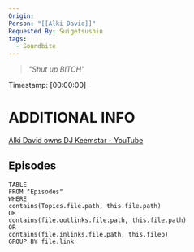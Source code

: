 ```yaml
---
Origin: 
Person: "[[Alki David]]"
Requested By: Suigetsushin
tags:
  - Soundbite
---
```

> *"Shut up BITCH"*

Timestamp: [00:00:00]

# ADDITIONAL INFO
[Alki David owns DJ Keemstar - YouTube](https://www.youtube.com/watch?v=Wn8p274mHnU)

## Episodes
``` dataview
TABLE
FROM "Episodes"
WHERE 
contains(Topics.file.path, this.file.path) 
OR 
contains(file.outlinks.file.path, this.file.path)
OR
contains(file.inlinks.file.path, this.filep)
GROUP BY file.link
```